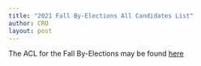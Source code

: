 ```yaml
---
title: "2021 Fall By-Elections All Candidates List"
author: CRO
layout: post
---
```


The ACL for the Fall By-Elections may be found <a href="https://drive.google.com/file/d/1bgiutlsgjv870oGpYhWFc3qvc3w-IKv9/view?usp=sharing">here</a>